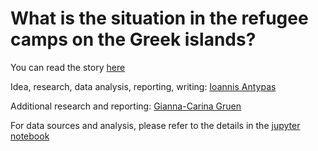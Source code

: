 # What is the situation in the refugee camps on the Greek islands?

You can read the story [here](https://wwww.dw.com/a-46771466)

Idea, research, data analysis, reporting, writing: [Ioannis Antypas](https://twitter.com/ioannisantypas)

Additional research and reporting: [Gianna-Carina Gruen](https://github.com/gcgruen/)

For data sources and analysis, please refer to the details in the [jupyter notebook](migration_notebook_2018-12-03.ipynb)